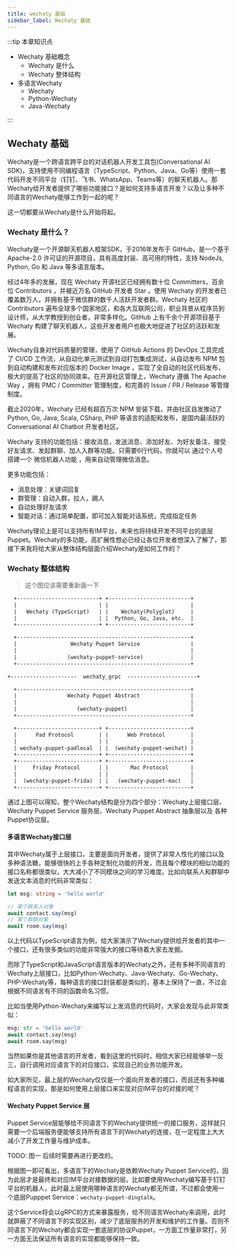 ```yaml
---
title: wechaty 基础
sidebar_label: Wechaty 基础
---
```


:::tip 本章知识点

* Wechaty 基础概念
    * Wechaty 是什么
    * Wechaty 整体结构
* 多语言Wechaty
    * Wechaty
    * Python-Wechaty
    * Java-Wechaty

:::

## Wechaty 基础

Wechaty是一个跨语言跨平台的对话机器人开发工具包(Conversational AI SDK)，支持使用不同编程语言（TypeScript、Python、Java、Go等）使用一套代码开发不同平台（钉钉、飞书、WhatsApp、Teams等）的聊天机器人。那Wechaty给开发者提供了哪些功能接口？是如何支持多语言开发？以及让多种不同语言的Wechaty能够工作到一起的呢？

这一切都要从Wechaty是什么开始将起。

### Wechaty 是什么？

Wechaty是一个开源聊天机器人框架SDK，于2016年发布于 GitHub，是一个基于 Apache-2.0 许可证的开源项目，具有高度封装、高可用的特性，支持 NodeJs, Python, Go 和 Java 等多语言版本。

经过4年多的发展，现在 Wechaty 开源社区已经拥有数十位 Committers，百余位 Contributors ，并被近万名 GitHub 开发者 Star 。使用 Wechaty 的开发者已覆盖数万人，并拥有基于微信群的数千人活跃开发者群。Wechaty 社区的 Contributors 遍布全球多个国家地区，和各大互联网公司，职业背景从程序员到设计师，从大学教授到创业者，非常多样化。GitHub 上有千余个开源项目基于 Wechaty 构建了聊天机器人，这些开发者用户也极大地促进了社区的活跃和发展。

Wechaty自身对代码质量的管理，使用了 GitHub Actions 的 DevOps 工具完成了 CI/CD 工作流，从自动化单元测试到自动打包集成测试，从自动发布 NPM 包到自动构建和发布对应版本的 Docker Image ，实现了全自动的社区代码发布，极大的提高了社区的协同效率。在开源社区管理上，Wechaty 遵循 The Apache Way ，拥有 PMC / Committer 管理制度，和完善的 Issue / PR / Release 等管理制度。

截止2020年，Wechaty 已经有超百万次 NPM 安装下载，并由社区自发推动了 Python, Go, Java, Scala, CSharp, PHP 等语言的适配和发布，是国内最活跃的 Conversational AI Chatbot 开发者社区。

Wechaty 支持的功能包括：接收消息，发送消息、添加好友、为好友备注、接受好友请求、发起群聊、加人入群等功能。只需要6行代码，你就可以 通过个人号 搭建一个 微信机器人功能 ，用来自动管理微信消息。

更多功能包括：

* 消息处理：关键词回复
* 群管理：自动入群，拉人，踢人
* 自动处理好友请求
* 智能对话：通过简单配置，即可加入智能对话系统，完成指定任务

Wechaty理论上是可以支持所有IM平台，未来也将持续开发不同平台的底层Puppet。Wechaty的多功能，高扩展性想必已经让各位开发者想深入了解了，那接下来我将给大家从整体结构层面介绍Wechaty是如何工作的？

### Wechaty 整体结构

> 这个图应该需要重新画一下

```txt
  +--------------------------+ +--------------------------+
  |                          | |                          |
  |   Wechaty (TypeScript)   | |    Wechaty(Polyglot)     |
  |                          | |  Python, Go, Java, etc.  |
  +--------------------------+ +--------------------------+

  +-------------------------------------------------------+
  |                 Wechaty Puppet Service                |
  |                                                       |
  |                (wechaty-puppet-service)               |
  +-------------------------------------------------------+

+---------------------  wechaty_grpc  ----------------------+

  +-------------------------------------------------------+
  |                Wechaty Puppet Abstract                |
  |                                                       |
  |                   (wechaty-puppet)                    |
  +-------------------------------------------------------+

  +--------------------------+ +--------------------------+
  |      Pad Protocol        | |      Web Protocol        |
  |                          | |                          |
  | wechaty-puppet-padlocal  | |  (wechaty-puppet-wechat) |
  +--------------------------+ +--------------------------+
  +--------------------------+ +--------------------------+
  |     Friday Protocol      | |       Mac Protocol       |
  |                          | |                          |
  |  (wechaty-puppet-frida)  | |   (wechaty-puppet-mac)   |
  +--------------------------+ +--------------------------+
```

通过上图可以得知，整个Wechaty结构是分为四个部分：Wechaty上层接口层、Wechaty Puppet Service 服务层、Wechaty Puppet Abstract 抽象层以及 各种Puppet协议层。

#### 多语言Wechaty接口层

其中Wechaty属于上层接口，主要是面向开发者，提供了非常人性化的接口以及多种语法糖，能够很快的上手各种定制化功能的开发，而且每个模块的相似功能的接口名称都很类似，大大减小了不同模块之间的学习难度。比如向联系人和群聊中发送文本消息的代码非常类似：

```typescript
let msg: string = 'hello world'

// 某个联系人对象
await contact.say(msg)
// 某个群聊对象
await room.say(msg)
```

以上代码以TypeScript语言为例，给大家演示了Wechaty提供给开发者的其中一个接口，还有很多类似的功能非常强大的接口等待着大家去发掘。

而除了TypeScript和JavaScript语言版本的Wechaty之外，还有多种不同语言的Wechaty上层接口，比如Python-Wechaty、Java-Wechaty、Go-Wechaty、PHP-Wechaty等，每种语言的接口封装都是类似的，基本上保持了一直，不过会根据不同语言有不同的函数命名习惯。

比如当使用Python-Wechaty来编写以上发消息的代码时，大家会发现与此非常类似：

```python
msg: str = 'hello world'
await contact.say(msg)
await room.say(msg)
```

当然如果你是其他语言的开发者，看到这里的代码时，相信大家已经能够举一反三，自行调用对应语言下的对应接口，实现自己的业务功能开发。

如大家所见，最上层的Wechaty仅仅是一个面向开发者的接口，而且还有多种编程语言的实现，那是如何使用上层接口来实现对应IM平台的对接的呢？

#### Wechaty Puppet Service 层

Puppet Service层能够给不同语言下的Wechaty提供统一的接口服务，这样就只需要一个后端服务便能够支持所有语言下的Wechaty的连接，在一定程度上大大减小了开发工作量与维护成本。

TODO: 图一  后续时需要再进行更改的。

根据图一即可看出，多语言下的Wechaty是依赖Wechaty Puppet Service的，因为此层才是最终和对应IM平台对接数据的层。比如要使用Wechaty编写基于钉钉平台的机器人，此时最上层使用哪种语言的Wechaty都无所谓，不过都会使用一个底层Pupppet Service：`wechaty-puppet-dingtalk`。

这个Service将会以gRPC的方式来暴露服务，给不同语言Wechaty来调用，此时就屏蔽了不同语言下的实现区别，减少了底层服务的开发和维护的工作量。否则不同语言下的Wechaty都会实现一套底层的协议Puppet，一方面工作量非常打，另一方面无法保证所有语言的实现都能够保持一致。